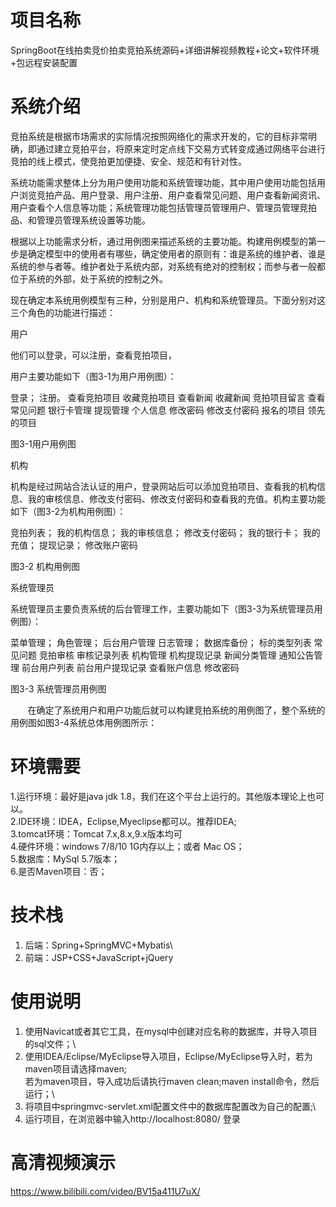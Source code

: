 # 项目名称

SpringBoot在线拍卖竞价拍卖竞拍系统源码+详细讲解视频教程+论文+软件环境+包远程安装配置

# 系统介绍
竞拍系统是根据市场需求的实际情况按照网络化的需求开发的，它的目标非常明确，即通过建立竞拍平台，将原来定时定点线下交易方式转变成通过网络平台进行竞拍的线上模式，使竞拍更加便捷、安全、规范和有针对性。

系统功能需求整体上分为用户使用功能和系统管理功能，其中用户使用功能包括用户浏览竞拍产品、用户登录、用户注册、用户查看常见问题、用户查看新闻资讯、用户查看个人信息等功能；系统管理功能包括管理员管理用户、管理员管理竞拍品、和管理员管理系统设置等功能。

根据以上功能需求分析，通过用例图来描述系统的主要功能。构建用例模型的第一步是确定模型中的使用者有哪些，确定使用者的原则有：谁是系统的维护者、谁是系统的参与者等。维护者处于系统内部，对系统有绝对的控制权；而参与者一般都位于系统的外部，处于系统的控制之外。

现在确定本系统用例模型有三种，分别是用户、机构和系统管理员。下面分别对这三个角色的功能进行描述：

用户

他们可以登录，可以注册，查看竞拍项目，

用户主要功能如下（图3-1为用户用例图）：

登录；
注册。
查看竞拍项目
收藏竞拍项目
查看新闻
收藏新闻
竞拍项目留言
查看常见问题
银行卡管理
提现管理
个人信息
修改密码
修改支付密码
报名的项目
领先的项目

图3-1用户用例图

机构

机构是经过网站合法认证的用户，登录网站后可以添加竞拍项目、查看我的机构信息、我的审核信息、修改支付密码、修改支付密码和查看我的充值。机构主要功能如下（图3-2为机构用例图）：

竞拍列表；
我的机构信息；
我的审核信息；
修改支付密码；
我的银行卡；
我的充值；
提现记录；
修改账户密码

图3-2 机构用例图

系统管理员

系统管理员主要负责系统的后台管理工作，主要功能如下（图3-3为系统管理员用例图）：

菜单管理；
角色管理；
后台用户管理
日志管理；
数据库备份；
标的类型列表
常见问题
竞拍审核
审核记录列表
机构管理
机构提现记录
新闻分类管理
通知公告管理
前台用户列表
前台用户提现记录
查看账户信息
修改密码

图3-3 系统管理员用例图

       在确定了系统用户和用户功能后就可以构建竞拍系统的用例图了，整个系统的用例图如图3-4系统总体用例图所示：

# 环境需要

1.运行环境：最好是java jdk 1.8，我们在这个平台上运行的。其他版本理论上也可以。\
2.IDE环境：IDEA，Eclipse,Myeclipse都可以。推荐IDEA;\
3.tomcat环境：Tomcat 7.x,8.x,9.x版本均可\
4.硬件环境：windows 7/8/10 1G内存以上；或者 Mac OS； \
5.数据库：MySql 5.7版本；\
6.是否Maven项目：否；

# 技术栈

1. 后端：Spring+SpringMVC+Mybatis\
2. 前端：JSP+CSS+JavaScript+jQuery

# 使用说明

1. 使用Navicat或者其它工具，在mysql中创建对应名称的数据库，并导入项目的sql文件；\
2. 使用IDEA/Eclipse/MyEclipse导入项目，Eclipse/MyEclipse导入时，若为maven项目请选择maven;\
若为maven项目，导入成功后请执行maven clean;maven install命令，然后运行；\
3. 将项目中springmvc-servlet.xml配置文件中的数据库配置改为自己的配置;\
4. 运行项目，在浏览器中输入http://localhost:8080/ 登录

# 高清视频演示

https://www.bilibili.com/video/BV15a411U7uX/


​